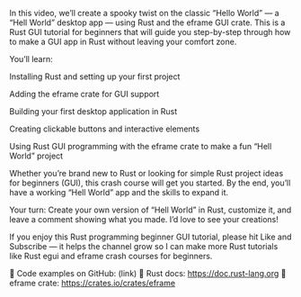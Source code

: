 In this video, we’ll create a spooky twist on the classic “Hello World” — a “Hell World” desktop app — using Rust and the eframe GUI crate. This is a Rust GUI tutorial for beginners that will guide you step-by-step through how to make a GUI app in Rust without leaving your comfort zone.

You’ll learn:

Installing Rust and setting up your first project

Adding the eframe crate for GUI support

Building your first desktop application in Rust

Creating clickable buttons and interactive elements

Using Rust GUI programming with the eframe crate to make a fun “Hell World” project

Whether you’re brand new to Rust or looking for simple Rust project ideas for beginners (GUI), this crash course will get you started. By the end, you’ll have a working “Hell World” app and the skills to expand it.

Your turn: Create your own version of “Hell World” in Rust, customize it, and leave a comment showing what you made. I’d love to see your creations!

If you enjoy this Rust programming beginner GUI tutorial, please hit Like and Subscribe — it helps the channel grow so I can make more Rust tutorials like Rust egui and eframe crash courses for beginners.

📌 Code examples on GitHub: (link)
📌 Rust docs: https://doc.rust-lang.org
📌 eframe crate: https://crates.io/crates/eframe
